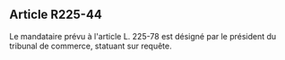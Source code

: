 Article R225-44
----
Le mandataire prévu à l'article L. 225-78 est désigné par le président du
tribunal de commerce, statuant sur requête.
